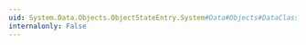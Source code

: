 ```yaml
---
uid: System.Data.Objects.ObjectStateEntry.System#Data#Objects#DataClasses#IEntityChangeTracker#EntityMemberChanging(System.String)
internalonly: False
---
```

